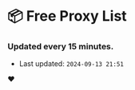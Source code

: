 # :package: Free Proxy List
### Updated every 15 minutes.

- Last updated: `2024-09-13 21:51`

:heart:
